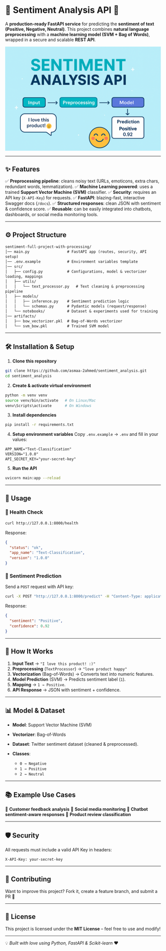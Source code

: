 
# 📝 Sentiment Analysis API 🚀

A **production-ready FastAPI service** for predicting the **sentiment of text (Positive, Negative, Neutral)**.
This project combines **natural language preprocessing** with a **machine learning model (SVM + Bag of Words)**, wrapped in a secure and scalable **REST API**.

<p align="center">
  <img src="src/thumbnail.png" alt="Sentiment Analysis API Thumbnail" width="600">
</p>

---

## ✨ Features

✅ **Preprocessing pipeline**: cleans noisy text (URLs, emoticons, extra chars, redundant words, lemmatization).
✅ **Machine Learning powered**: uses a trained **Support Vector Machine (SVM)** classifier.
✅ **Security**: requires an API key (`X-API-Key`) for requests.
✅ **FastAPI**: blazing-fast, interactive Swagger docs (`/docs`).
✅ **Structured responses**: clean JSON with sentiment & confidence score.
✅ **Reusable**: can be easily integrated into chatbots, dashboards, or social media monitoring tools.

---

## ⚙️ Project Structure

```
sentiment-full-project-with-processing/
│── main.py                 # FastAPI app (routes, security, API setup)
│── .env.example            # Environment variables template
│── src/
│   ├── config.py           # Configurations, model & vectorizer loading, mappings
│   ├── utils/
│   │   └── text_processor.py   # Text cleaning & preprocessing pipeline
│   ├── models/
│   │   ├── inference.py    # Sentiment prediction logic
│   │   └── schemas.py      # Pydantic models (request/response)
│   └── notebooks/          # Dataset & experiments used for training
│── artifacts/
│   ├── bow_vectorizer.pkl  # Bag-of-Words vectorizer
│   └── svm_bow.pkl         # Trained SVM model
```

---

## 🛠️ Installation & Setup

1. **Clone this repository**

```bash
git clone https://github.com/asmaa-2ahmed/sentiment_analysis.git
cd sentiment_analysis
```

2. **Create & activate virtual environment**

```bash
python -m venv venv
source venv/bin/activate   # On Linux/Mac
venv\Scripts\activate      # On Windows
```

3. **Install dependencies**

```bash
pip install -r requirements.txt
```

4. **Setup environment variables**
   Copy `.env.example` → `.env` and fill in your values:

```env
APP_NAME="Text-Classification"
VERSION="1.0.0"
API_SECRET_KEY="your-secret-key"
```

5. **Run the API**

```bash
uvicorn main:app --reload
```

---

## 🚀 Usage

### 🔹 Health Check

```bash
curl http://127.0.0.1:8000/health
```

Response:

```json
{
  "status": "ok",
  "app_name": "Text-Classification",
  "version": "1.0.0"
}
```

### 🔹 Sentiment Prediction

Send a `POST` request with API key:

```bash
curl -X POST "http://127.0.0.1:8000/predict" -H "Content-Type: application/json" -H "X-API-Key: your-secret-key" -d '{"text": "I love this product! :)"}'
```

Response:

```json
{
  "sentiment": "Positive",
  "confidence": 0.92
}
```

---

## 🧩 How It Works

1. **Input Text** → `"I love this product! :)"`
2. **Preprocessing** (`TextProcessor`) → `"love product happy"`
3. **Vectorization** (Bag-of-Words) → Converts text into numeric features.
4. **Model Prediction** (SVM) → Predicts sentiment label (`1`).
5. **Mapping** → `1 → Positive`.
6. **API Response** → JSON with sentiment + confidence.

---

## 📊 Model & Dataset

* **Model**: Support Vector Machine (SVM)
* **Vectorizer**: Bag-of-Words
* **Dataset**: Twitter sentiment dataset (cleaned & preprocessed).
* **Classes**:

  * `0 → Negative`
  * `1 → Positive`
  * `2 → Neutral`

---

## 📚 Example Use Cases

🔹 **Customer feedback analysis**
🔹 **Social media monitoring**
🔹 **Chatbot sentiment-aware responses**
🔹 **Product review classification**

---

## 🛡️ Security

All requests must include a valid API Key in headers:

```http
X-API-Key: your-secret-key
```

---

## 🤝 Contributing

Want to improve this project? Fork it, create a feature branch, and submit a PR 🚀

---

## 📜 License

This project is licensed under the **MIT License** – feel free to use and modify!

---

💡 *Built with love using Python, FastAPI & Scikit-learn* ❤️
